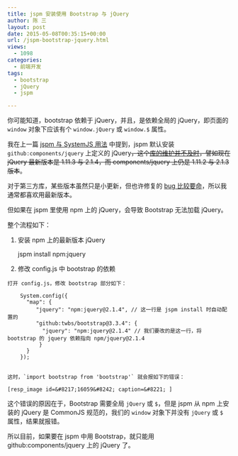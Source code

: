 ```yaml
---
title: jspm 安装使用 Bootstrap 与 jQuery
author: 陈 三
layout: post
date: 2015-05-08T00:35:15+00:00
url: /jspm-bootstrap-jquery.html
views:
  - 1098
categories:
  - 前端开发
tags:
  - bootstrap
  - jQuery
  - jspm

---
```

你可能知道，bootstrap 依赖于 jQuery，并且，是依赖全局的 jQuery，即页面的 `window` 对象下应该有个 `window.jQuery` 或 `window.$` 属性。

我在上一篇 [jspm 与 SystemJS 用法][1] 中提到，jspm 默认安装 `github:components/jquery` 上定义的 jQuery<del>，这个<a href="https://github.com/components/jquery">库的维护并不及时</a>，譬如现在 jQuery 最新版本是 1.11.3 与 2.1.4，而 components/jquery 上仍是 1.11.2 与 2.1.3 版本</del>。

对于第三方库，某些版本虽然只是小更新，但也许修复的 [bug 比较要命][2]，所以我通常都喜欢用最新版本。

但如果在 jspm 里使用 npm 上的 jQuery，会导致 Bootstrap 无法加载 jQuery。

整个流程如下：

  1. 安装 npm 上的最新版本 jQuery
    
        jspm install npm:jquery
        

  2. 修改 config.js 中 bootstrap 的依赖
    
    打开 config.js，修改 bootstrap 部分如下：
    
        System.config({
          "map": {
             "jquery": "npm:jquery@2.1.4", // 这一行是 jspm install 时自动配置的
             "github:twbs/bootstrap@3.3.4": {
               "jquery": "npm:jquery@2.1.4" // 我们要改的是这一行，将 bootstrap 的 jquery 依赖指向 npm/jquery@2.1.4
              }
          }
        });
        
    
    这时，`import bootstrap from 'bootstrap'` 就会报如下的错误：
    
    [resp_image id=&#8217;16059&#8242; caption=&#8221; ]

这个错误的原因在于，Bootstrap 需要全局 `jQuery` 或 `$`，但是 jspm 从 npm 上安装的 jQuery 是 CommonJS 规范的，我们的 `window` 对象下并没有 `jQuery` 或 `$` 属性，结果就报错。

所以目前，如果要在 jspm 中用 Bootstrap，就只能用 github:components/jquery 上的 jQuery 了。

 [1]: http://www.zfanw.com/blog/jspm-systemjs.html
 [2]: http://blog.jquery.com/2015/04/28/jquery-1-11-3-and-2-1-4-released-ios-fail-safe-edition/